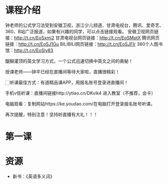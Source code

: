# 课程介绍

钟老师的公式学习法受到安徽卫视，浙江少儿频道、甘肃电视台，腾讯、爱奇艺、360、B站广泛报道，如果有兴趣的同学，可以点击链接观看。
安徽卫视网页链接：http://t.cn/EoSxmj2
甘肃电视台网页链接：http://t.cn/EoSMptX
腾讯网页链接：http://t.cn/EoSJ1Gu
BILIBILI网页链接：http://t.cn/EoSJFIr
360个人图书馆：http://t.cn/EoSiy83

醍醐灌顶的英文学习方式，一个公式迅速切换中英文之间的奥秘！

授课老师——钟平已经在直播间等待大家啦，直播很精彩！

🏻听课最佳方式：有道精品课APP，用报名账号登录进直播间！

手机v信听课：直播间链接http://ytiao.cn/DKvik4 进入教室（不推荐，会卡）

电脑观看：复制网站https://ke.youdao.com/在电脑打开登录报名账号听课。

再次提醒，特别注意！坚持听直播有大礼！！！

# 第一课

# 资源

* 新书：《英语多义词》